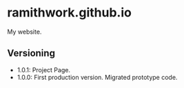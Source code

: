 # ramithwork.github.io
 My website.

## Versioning 
- 1.0.1:
Project Page.
- 1.0.0:
First production version. Migrated prototype code.